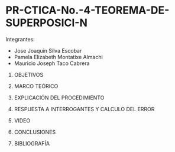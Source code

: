 # PR-CTICA-No.-4-TEOREMA-DE-SUPERPOSICI-N

Integrantes:

- Jose Joaquin Silva Escobar
- Pamela Elizabeth Montatixe Almachi
- Mauricio Joseph Taco Cabrera


1. OBJETIVOS



2. MARCO TEÓRICO



3. EXPLICACIÓN DEL PROCEDIMIENTO



4. RESPUESTA A INTERROGANTES Y CALCULO DEL ERROR



5. VIDEO



6. CONCLUSIONES



7. BIBLIOGRAFÍA
